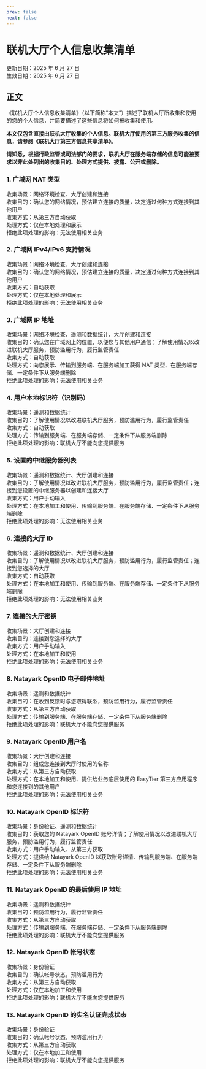 ```yaml
---
prev: false
next: false
---
```


# 联机大厅个人信息收集清单

更新日期：2025 年 6 月 27 日  
生效日期：2025 年 6 月 27 日  

## 正文

《联机大厅个人信息收集清单》（以下简称“本文”）描述了联机大厅所收集和使用的您的个人信息，并简要描述了这些信息将如何被收集和使用。

**本文仅包含直接由联机大厅收集的个人信息。联机大厅使用的第三方服务收集的信息，请参阅《联机大厅第三方信息共享清单》。**

**请知悉，根据行政监管或司法部门的要求，联机大厅在服务端存储的信息可能被要求以非此处列出的收集目的、处理方式提供、披露、公开或删除。**

### 1. 广域网 NAT 类型

收集场景：网络环境检查、大厅创建和连接  
收集目的：确认您的网络情况，预估建立连接的质量，决定通过何种方式连接到其他用户  
收集方式：从第三方自动获取  
处理方式：仅在本地处理和展示  
拒绝此项处理的影响：无法使用相关业务

### 2. 广域网 IPv4/IPv6 支持情况

收集场景：网络环境检查、大厅创建和连接  
收集目的：确认您的网络情况，预估建立连接的质量，决定通过何种方式连接到其他用户  
收集方式：自动获取  
处理方式：仅在本地处理和展示  
拒绝此项处理的影响：无法使用相关业务

### 3. 广域网 IP 地址

收集场景：网络环境检查、遥测和数据统计、大厅创建和连接  
收集目的：确认您在广域网上的位置，以便您与其他用户通信；了解使用情况以改进联机大厅服务，预防滥用行为，履行监管责任  
收集方式：自动获取  
处理方式：向您展示、传输到服务端、在服务端加工获得 NAT 类型、在服务端存储、一定条件下从服务端删除  
拒绝此项处理的影响：无法使用相关业务

### 4. 用户本地标识符（识别码）

收集场景：遥测和数据统计  
收集目的：了解使用情况以改进联机大厅服务，预防滥用行为，履行监管责任  
收集方式：自动获取  
处理方式：传输到服务端、在服务端存储、一定条件下从服务端删除  
拒绝此项处理的影响：联机大厅不能向您提供服务

### 5. 设置的中继服务器列表

收集场景：遥测和数据统计、大厅创建和连接  
收集目的：了解使用情况以改进联机大厅服务，预防滥用行为，履行监管责任；连接到您设置的中继服务器以创建和连接大厅  
收集方式：用户手动输入  
处理方式：在本地加工和使用、传输到服务端、在服务端存储、一定条件下从服务端删除  
拒绝此项处理的影响：无法使用相关业务  

### 6. 连接的大厅 ID

收集场景：遥测和数据统计、大厅创建和连接  
收集目的：了解使用情况以改进联机大厅服务，预防滥用行为，履行监管责任；连接到您选择的大厅  
收集方式：自动获取  
处理方式：在本地加工和使用、传输到服务端、在服务端存储、一定条件下从服务端删除  
拒绝此项处理的影响：无法使用相关业务

### 7. 连接的大厅密钥

收集场景：大厅创建和连接  
收集目的：连接到您选择的大厅  
收集方式：用户手动输入  
处理方式：在本地加工和使用  
拒绝此项处理的影响：无法使用相关业务  

### 8. Natayark OpenID 电子邮件地址

收集场景：遥测和数据统计  
收集目的：在收到反馈时与您取得联系，预防滥用行为，履行监管责任  
收集方式：从第三方自动获取  
处理方式：传输到服务端、在服务端存储、一定条件下从服务端删除  
拒绝此项处理的影响：联机大厅不能向您提供服务

### 9. Natayark OpenID 用户名

收集场景：大厅创建和连接  
收集目的：组成您连接到大厅时使用的名称  
收集方式：从第三方自动获取  
处理方式：在本地加工和使用、提供给业务底层使用的 EasyTier 第三方应用程序和您连接到的其他用户  
拒绝此项处理的影响：无法使用相关业务

### 10. Natayark OpenID 标识符

收集场景：身份验证、遥测和数据统计  
收集目的：获取您的 Natayark OpenID 账号详情；了解使用情况以改进联机大厅服务，预防滥用行为，履行监管责任  
收集方式：用户手动输入、从第三方获取  
处理方式：提供给 Natayark OpenID 以获取账号详情、传输到服务端、在服务端存储、一定条件下从服务端删除  
拒绝此项处理的影响：无法使用相关业务

### 11. Natayark OpenID 的最后使用 IP 地址

收集场景：遥测和数据统计  
收集目的：预防滥用行为，履行监管责任  
收集方式：从第三方自动获取  
处理方式：传输到服务端、在服务端存储、一定条件下从服务端删除  
拒绝此项处理的影响：联机大厅不能向您提供服务

### 12. Natayark OpenID 帐号状态

收集场景：身份验证  
收集目的：确认帐号状态，预防滥用行为  
收集方式：从第三方自动获取  
处理方式：仅在本地加工和使用  
拒绝此项处理的影响：联机大厅不能向您提供服务

### 13. Natayark OpenID 的实名认证完成状态

收集场景：身份验证  
收集目的：确认帐号状态，预防滥用行为  
收集方式：从第三方自动获取  
处理方式：仅在本地加工和使用  
拒绝此项处理的影响：联机大厅不能向您提供服务